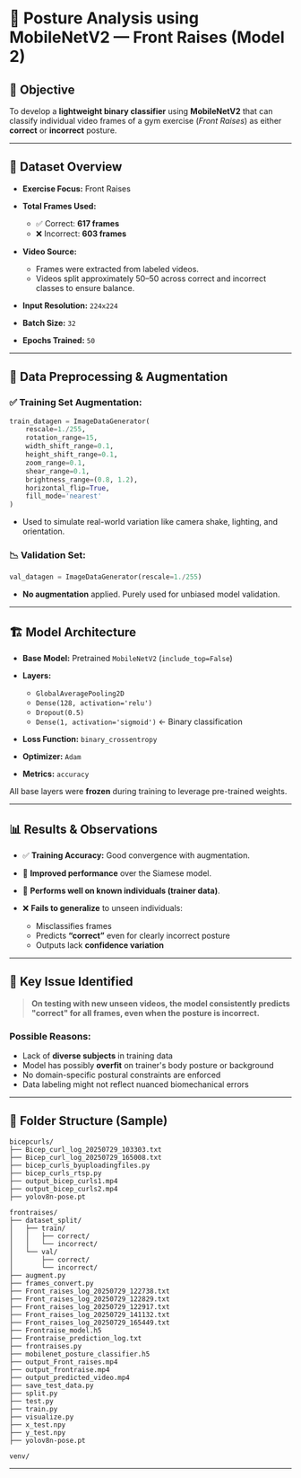 # 📌 Posture Analysis using MobileNetV2 — Front Raises (Model 2)

## 🧠 Objective

To develop a **lightweight binary classifier** using **MobileNetV2** that can classify individual video frames of a gym exercise (*Front Raises*) as either **correct** or **incorrect** posture.

---

## 📁 Dataset Overview

* **Exercise Focus:** Front Raises

* **Total Frames Used:**

  * ✅ Correct: **617 frames**
  * ❌ Incorrect: **603 frames**

* **Video Source:**

  * Frames were extracted from labeled videos.
  * Videos split approximately 50–50 across correct and incorrect classes to ensure balance.

* **Input Resolution:** `224x224`

* **Batch Size:** `32`

* **Epochs Trained:** `50`

---

## 🔄 Data Preprocessing & Augmentation

### ✅ **Training Set Augmentation:**

```python
train_datagen = ImageDataGenerator(
    rescale=1./255,
    rotation_range=15,
    width_shift_range=0.1,
    height_shift_range=0.1,
    zoom_range=0.1,
    shear_range=0.1,
    brightness_range=(0.8, 1.2),
    horizontal_flip=True,
    fill_mode='nearest'
)
```

* Used to simulate real-world variation like camera shake, lighting, and orientation.

### 📉 **Validation Set:**

```python
val_datagen = ImageDataGenerator(rescale=1./255)
```

* **No augmentation** applied. Purely used for unbiased model validation.

---

## 🏗️ Model Architecture

* **Base Model:** Pretrained `MobileNetV2` (`include_top=False`)
* **Layers:**

  * `GlobalAveragePooling2D`
  * `Dense(128, activation='relu')`
  * `Dropout(0.5)`
  * `Dense(1, activation='sigmoid')`  ← Binary classification
* **Loss Function:** `binary_crossentropy`
* **Optimizer:** `Adam`
* **Metrics:** `accuracy`

All base layers were **frozen** during training to leverage pre-trained weights.

---

## 📊 Results & Observations

* ✅ **Training Accuracy:** Good convergence with augmentation.
* 🤏 **Improved performance** over the Siamese model.
* 👤 **Performs well on known individuals (trainer data)**.
* ❌ **Fails to generalize** to unseen individuals:

  * Misclassifies frames
  * Predicts **“correct”** even for clearly incorrect posture
  * Outputs lack **confidence variation**

---

## 🚨 Key Issue Identified

> **On testing with new unseen videos, the model consistently predicts "correct" for all frames, even when the posture is incorrect.**

### Possible Reasons:

* Lack of **diverse subjects** in training data
* Model has possibly **overfit** on trainer's body posture or background
* No domain-specific postural constraints are enforced
* Data labeling might not reflect nuanced biomechanical errors

---



## 📎 Folder Structure (Sample)

```
bicepcurls/
├── Bicep_curl_log_20250729_103303.txt
├── Bicep_curl_log_20250729_165008.txt
├── bicep_curls_byuploadingfiles.py
├── bicep_curls_rtsp.py
├── output_bicep_curls1.mp4
├── output_bicep_curls2.mp4
├── yolov8n-pose.pt

frontraises/
├── dataset_split/
│   ├── train/
│   │   ├── correct/
│   │   └── incorrect/
│   └── val/
│       ├── correct/
│       └── incorrect/
├── augment.py
├── frames_convert.py
├── Front_raises_log_20250729_122738.txt
├── Front_raises_log_20250729_122829.txt
├── Front_raises_log_20250729_122917.txt
├── Front_raises_log_20250729_141132.txt
├── Front_raises_log_20250729_165449.txt
├── Frontraise_model.h5
├── Frontraise_prediction_log.txt
├── frontraises.py
├── mobilenet_posture_classifier.h5
├── output_Front_raises.mp4
├── output_frontraise.mp4
├── output_predicted_video.mp4
├── save_test_data.py
├── split.py
├── test.py
├── train.py
├── visualize.py
├── x_test.npy
├── y_test.npy
├── yolov8n-pose.pt

venv/

```

---


